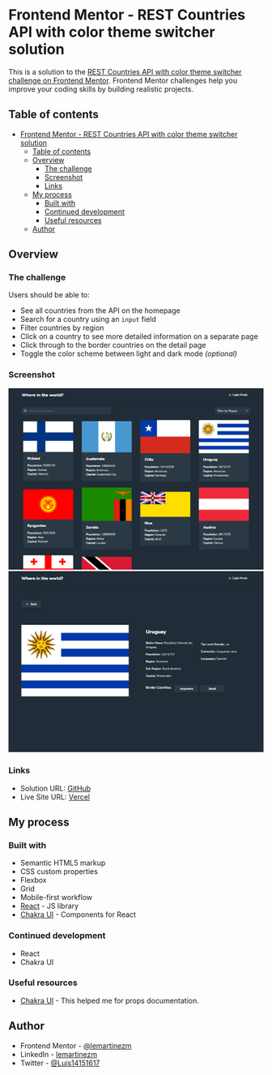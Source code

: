 # Frontend Mentor - REST Countries API with color theme switcher solution

This is a solution to the [REST Countries API with color theme switcher challenge on Frontend Mentor](https://www.frontendmentor.io/challenges/rest-countries-api-with-color-theme-switcher-5cacc469fec04111f7b848ca). Frontend Mentor challenges help you improve your coding skills by building realistic projects. 

## Table of contents

- [Frontend Mentor - REST Countries API with color theme switcher solution](#frontend-mentor---rest-countries-api-with-color-theme-switcher-solution)
  - [Table of contents](#table-of-contents)
  - [Overview](#overview)
    - [The challenge](#the-challenge)
    - [Screenshot](#screenshot)
    - [Links](#links)
  - [My process](#my-process)
    - [Built with](#built-with)
    - [Continued development](#continued-development)
    - [Useful resources](#useful-resources)
  - [Author](#author)

## Overview

### The challenge

Users should be able to:

- See all countries from the API on the homepage
- Search for a country using an `input` field
- Filter countries by region
- Click on a country to see more detailed information on a separate page
- Click through to the border countries on the detail page
- Toggle the color scheme between light and dark mode *(optional)*

### Screenshot

![Home Page](./src/assets/preview.png)
![Details Page](./src/assets/preview2.png)

### Links

- Solution URL: [GitHub](https://github.com/lemartinezm/rest-countries-api)
- Live Site URL: [Vercel](https://rest-countries-api-omega-orpin.vercel.app/)

## My process

### Built with

- Semantic HTML5 markup
- CSS custom properties
- Flexbox
- Grid
- Mobile-first workflow
- [React](https://reactjs.org/) - JS library
- [Chakra UI](https://chakra-ui.com/docs/components) - Components for React

### Continued development

- React
- Chakra UI

### Useful resources

- [Chakra UI](https://chakra-ui.com/docs/components) - This helped me for props documentation.

## Author

- Frontend Mentor - [@lemartinezm](https://www.frontendmentor.io/profile/lemartinezm)
- LinkedIn - [lemartinezm](https://www.linkedin.com/in/lemartinezm)
- Twitter - [@Luis14151617](https://twitter.com/Luis14151617)